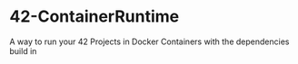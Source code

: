 # 42-ContainerRuntime
A way to run your 42 Projects in Docker Containers with the dependencies build in
